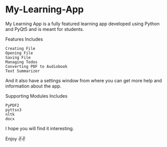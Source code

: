# My-Learning-App

My Learning App is a fully featured learning app developed using Python and PyQt5 and is meant for students. 

Features Includes

`Creating File`</br>
`Opening File`</br>
`Saving File`</br>
`Managing Todos`</br>
`Converting PDF to Audiobook`</br>
`Text Summarizer`</br>

And it also have  a settings window from where you can get more help and information about the app.

Supporting Modules Includes

`PyPDF2`</br>
`pyttsx3`</br>
`nltk`</br> 
`docx`

I hope you will find it interesting.

Enjoy ✌✌
